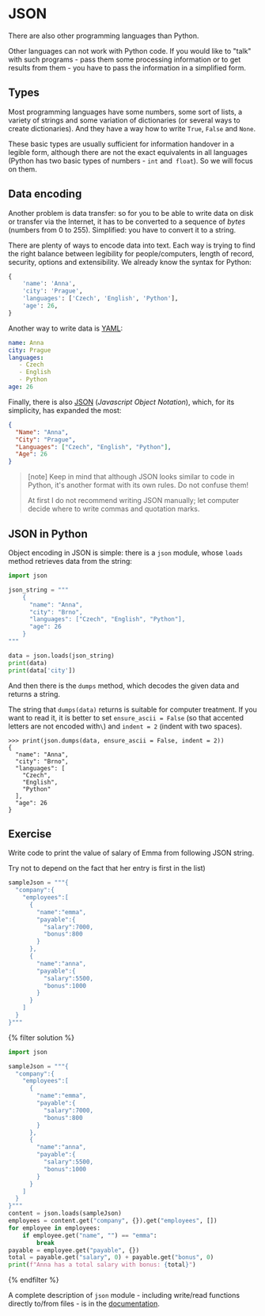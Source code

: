 # JSON

There are also other programming languages ​​than Python.

Other languages ​​can not work with Python code.
If you would like to "talk" with such programs -
pass them some processing information
or to get results from them -
you have to pass the information in a simplified form.


## Types

Most programming languages ​​have some numbers, some sort of lists,
a variety of strings and some variation of dictionaries
(or several ways to create dictionaries).
And they have a way how to write `True`, `False` and `None`.

These basic types are usually sufficient for information handover
in a legible form, although there are not the exact equivalents in all languages
(Python has two basic types of numbers - `int` and` float`).
So we will focus on them.


## Data encoding

Another problem is data transfer:
so for you to be able to write data on disk or transfer
via the Internet, it has to be converted to a sequence of *bytes* (numbers from 0 to 255).
Simplified: you have to convert it to a string.

There are plenty of ways to encode data into text.
Each way is trying to find the right balance between
legibility for people/computers, length of record,
security, options and extensibility.
We already know the syntax for Python:

```python
{
    'name': 'Anna',
    'city': 'Prague',
    'languages': ['Czech', 'English', 'Python'],
    'age': 26,
}
```

Another way to write data is [YAML](http://www.yaml.org/):

```yaml
name: Anna
city: Prague
languages:
   - Czech
   - English
   - Python
age: 26
```

Finally, there is also [JSON](http://json.org/)
(*Javascript Object Notation*),
which, for its simplicity, has expanded the most:

```json
{
  "Name": "Anna",
  "City": "Prague",
  "Languages": ["Czech", "English", "Python"],
  "Age": 26
}
```

> [note]
> Keep in mind that although JSON looks similar to code
> in Python, it's another format with its own rules.
> Do not confuse them!
>
> At first I do not recommend writing JSON manually;
> let computer decide where to write
> commas and quotation marks.

## JSON in Python

Object encoding in JSON is simple: there is a `json` module,
whose `loads` method retrieves data from the string:

```python
import json

json_string = """
    {
      "name": "Anna",
      "city": "Brno",
      "languages": ["Czech", "English", "Python"],
      "age": 26
    }
"""

data = json.loads(json_string)
print(data)
print(data['city'])
```

And then there is the `dumps` method, which decodes the given data
and returns a string.

The string that `dumps(data)` returns is suitable for computer
treatment.
If you want to read it, it is better to set `ensure_ascii = False` 
(so that accented letters are not encoded with`\`)
and `indent = 2` (indent with two spaces).

```pycon
>>> print(json.dumps(data, ensure_ascii = False, indent = 2))
{
  "name": "Anna",
  "city": "Brno",
  "languages": [
    "Czech",
    "English",
    "Python"
  ],
  "age": 26
}
```
## Exercise

Write code to print the value of salary of Emma from following JSON string.

Try not to depend on the fact that her entry is first in the list)


```python
sampleJson = """{
  "company":{
    "employees":[
      {
        "name":"emma",
        "payable":{
          "salary":7000,
          "bonus":800
        }
      },
      {
        "name":"anna",
        "payable":{
          "salary":5500,
          "bonus":1000
        }
      }
    ]
  }
}"""
```

{% filter solution %}
```python
import json

sampleJson = """{
  "company":{
    "employees":[
      {
        "name":"emma",
        "payable":{
          "salary":7000,
          "bonus":800
        }
      },
      {
        "name":"anna",
        "payable":{
          "salary":5500,
          "bonus":1000
        }
      }
    ]
  }
}"""
content = json.loads(sampleJson)
employees = content.get("company", {}).get("employees", [])
for employee in employees:
    if employee.get("name", "") == "emma":
        break
payable = employee.get("payable", {})
total = payable.get("salary", 0) + payable.get("bonus", 0)
print(f"Anna has a total salary with bonus: {total}")
```
{% endfilter %}


A complete description of `json` module -
including write/read functions directly to/from files -
is in the [documentation](https://docs.python.org/3/library/json.html).
